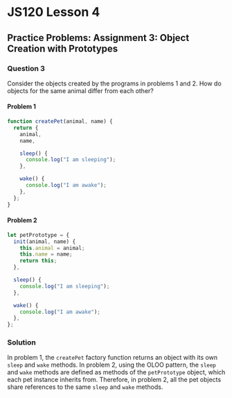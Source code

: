 # JS120 Lesson 4

## Practice Problems: Assignment 3: Object Creation with Prototypes

### Question 3

Consider the objects created by the programs in problems 1 and 2. How do objects
for the same animal differ from each other?

#### Problem 1

```js
function createPet(animal, name) {
  return {
    animal,
    name,

    sleep() {
      console.log("I am sleeping");
    },

    wake() {
      console.log("I am awake");
    },
  };
}
```

#### Problem 2

```js
let petPrototype = {
  init(animal, name) {
    this.animal = animal;
    this.name = name;
    return this;
  },

  sleep() {
    console.log("I am sleeping");
  },

  wake() {
    console.log("I am awake");
  },
};
```

### Solution

In problem 1, the `createPet` factory function returns an object with its own
`sleep` and `wake` methods. In problem 2, using the OLOO pattern, the `sleep`
and `wake` methods are defined as methods of the `petPrototype` object, which
each pet instance inherits from. Therefore, in problem 2, all the pet objects
share references to the same `sleep` and `wake` methods.
